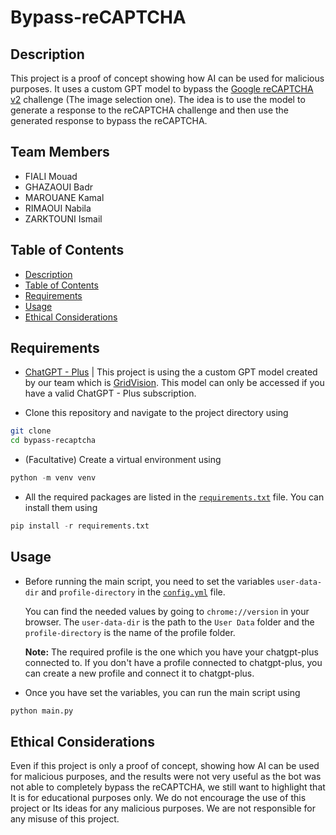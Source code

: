 # Bypass-reCAPTCHA
## Description
This project is a proof of concept showing how AI can be used for malicious purposes. It uses a custom GPT model to bypass the [Google reCAPTCHA v2](https://www.google.com/recaptcha/about/) challenge (The image selection one). The idea is to use the model to generate a response to the reCAPTCHA challenge and then use the generated response to bypass the reCAPTCHA.

## Team Members

- FIALI Mouad
- GHAZAOUI Badr
- MAROUANE Kamal
- RIMAOUI Nabila
- ZARKTOUNI Ismail

## Table of Contents
- [Description](#description)
- [Table of Contents](#table-of-contents)
- [Requirements](#requirements)
- [Usage](#usage)
- [Ethical Considerations](#ethical-considerations)

## Requirements
- [ChatGPT - Plus](https://openai.com/blog/chatgpt-plus) | This project is using the a custom GPT model created by our team which is [GridVision](https://chat.openai.com/g/g-K30O0wu7c-grid-vision). This model can only be accessed if you have a valid ChatGPT - Plus subscription.

- Clone this repository and navigate to the project directory using
``` bash
git clone
cd bypass-recaptcha
```

- (Facultative) Create a virtual environment using
``` python
python -m venv venv
```

- All the required packages are listed in the [`requirements.txt`](requirements.txt) file. You can install them using
``` python
pip install -r requirements.txt
```

## Usage
- Before running the main script, you need to set the variables `user-data-dir` and `profile-directory` in the [`config.yml`](config/config.yml) file. 

    You can find the needed values by going to `chrome://version` in your browser. The `user-data-dir` is the path to the `User Data` folder and the `profile-directory` is the name of the profile folder.

    **Note:** The required profile is the one which you have your chatgpt-plus connected to. If you don't have a profile connected to chatgpt-plus, you can create a new profile and connect it to chatgpt-plus.

- Once you have set the variables, you can run the main script using 
``` python
python main.py
```

## Ethical Considerations
Even if this project is only a proof of concept, showing how AI can be used for malicious purposes, and the results were not very useful as the bot was not able to completely bypass the reCAPTCHA, we still want to highlight that It is for educational purposes only. We do not encourage the use of this project or Its ideas for any malicious purposes. We are not responsible for any misuse of this project.
